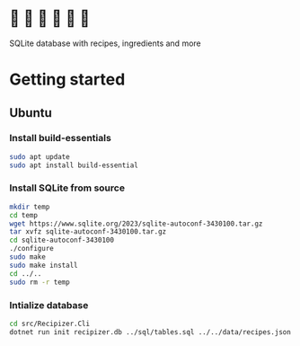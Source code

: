 # :hamburger: :poultry_leg: :spaghetti: :curry: :ramen: :sushi:

SQLite database with recipes, ingredients and more

# Getting started

## Ubuntu

### Install build-essentials

```zsh
sudo apt update
sudo apt install build-essential
```

### Install SQLite from source

```zsh
mkdir temp
cd temp
wget https://www.sqlite.org/2023/sqlite-autoconf-3430100.tar.gz
tar xvfz sqlite-autoconf-3430100.tar.gz
cd sqlite-autoconf-3430100
./configure
sudo make
sudo make install
cd ../..
sudo rm -r temp
```

### Intialize database

```zsh
cd src/Recipizer.Cli
dotnet run init recipizer.db ../sql/tables.sql ../../data/recipes.json
```

